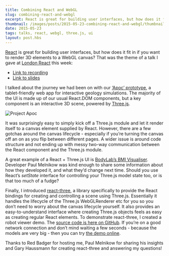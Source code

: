 ```yaml
---
title: Combining React and WebGL
slug: combining-react-and-webgl
excerpt: React is great for building user interfaces, but how does it fit in with WebGL?
thumbnail: /images/posts/2015-05-23-combining-react-and-webgl/thumbnail-apoc.png
date: 2015-05-23
tags: talks, react, webgl, three.js, ui
layout: post.hbs
---
```


[React](https://facebook.github.io/react/) is great for building user interfaces, but how does it fit in if you want to render 3D elements to a WebGL canvas? That was the theme of a talk I gave at [London React](http://www.meetup.com/London-React-User-Group/events/221725048/) this week:

- [Link to recording](https://www.youtube.com/watch?v=LcsGax4F6Xo)
- [Link to slides](https://docs.google.com/presentation/d/1moVaB4nnSRyHO53Ic8TPbTTX-M8P1OtLgcdkVejd8o4/edit?usp=sharing)

I talked about the journey we had been on with our [‘Apoc’ prototype](http://labs.pearson.com/prototypes/apoc/), a tablet-friendly web app for interactive geology simulations. The majority of the UI is made up of our usual React.DOM components, but a key component is an interactive 3D scene, powered by [Three.js](http://threejs.org/).

![Project Apoc](/images/posts/2015-05-23-combining-react-and-webgl/apoc.png)

It was surprisingly easy to simply kick off a Three.js module and let it render itself to a canvas element supplied by React. However, there are a few gotchas around the canvas lifecycle - especially if you’re turning the canvas off an on as you flip between different pages. A wider issue is around code structure and not ending up with messy two-way communication between the React component and the Three.js module.

A great example of a React + Three.js UI is [BodyLab’s BMI Visualiser](http://shapex.bodylabs.com). Developer Paul Melnikow was kind enough to share some information about how they developed it, and what they’d change next time. Should you use React’s *setState* interface for controlling your Three.js model state too, or is that too much of a fudge?

Finally, I introduced [react-three](https://github.com/Izzimach/react-three), a library specifically to provide the React bindings for creating and controlling a scene using Three.js. Essentially it handles the lifecycle of the Three.js WebGLRenderer etc for you so you don’t need to worry about the canvas lifecycle yourself. It also provides an easy-to-understand interface where creating Three.js objects feels as easy as creating regular React elements. To demonstrate react-three, I created a robot viewer demo. The [source code is here on GitHub](https://github.com/poshaughnessy/react-three-demo). If you’re on a good network connection and don’t mind waiting a few seconds - because the models are very big - then you can try [the demo online](react-three-demo.herokuapp.com).

Thanks to Red Badger for hosting me, Paul Melnikow for sharing his insights and Gary Haussmann for creating react-three and answering my questions!

